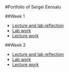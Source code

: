 #Portfolio of Sergei Eensalu

##Week 1
 - [Lecture and lab reflection](/Sergei%20Eensalu/Reflections/reflection1.md)
 - [Lab work](/Sergei%20Eensalu/Labs/lab1.md)
 - [Lecture work](/Sergei%20Eensalu/Lectures/lecture1.md)


##Week 2
 - [Lecture and lab reflection](/Sergei%20Eensalu/Reflections/reflection2.md)
 - [Lab work](/Sergei%20Eensalu/Labs/lab2.md)
 - [Lecture work](/Sergei%20Eensalu/Lectures/lecture2.md)
